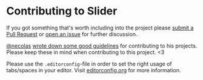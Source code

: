 # Contributing to Slider

If you got something that's worth including into the project please [submit a Pull Request](https://github.com/drublic/slider/issues) or [open an issue](https://github.com/drublic/slider/issues) for further discussion.

[@necolas](https://github.com/necolas) [wrote down some good guidelines](https://github.com/necolas/issue-guidelines) for contributing to his projects. Please keep these in mind when contributing to this project. <3

Please use the `.editorconfig`-file in order to set the right usage of tabs/spaces in your editor. Visit [editorconfig.org](http://editorconfig.org/) for more information.
